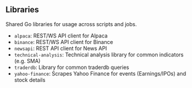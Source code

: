 ## Libraries

Shared Go libraries for usage across scripts and jobs.

- `alpaca`: REST/WS API client for Alpaca
- `binance`: REST/WS API client for Binance
- `newsapi`: REST API client for News API
- `technical-analysis`: Technical analysis library for common indicators (e.g. SMA)
- `traderdb`: Library for common traderdb queries
- `yahoo-finance`: Scrapes Yahoo Finance for events (Earnings/IPOs) and stock details
